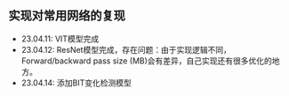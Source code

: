 ## 实现对常用网络的复现
- 23.04.11: VIT模型完成
- 23.04.12: ResNet模型完成，存在问题：由于实现逻辑不同，Forward/backward pass size (MB)会有差异，自己实现还有很多优化的地方。
- 23.04.14: 添加BIT变化检测模型